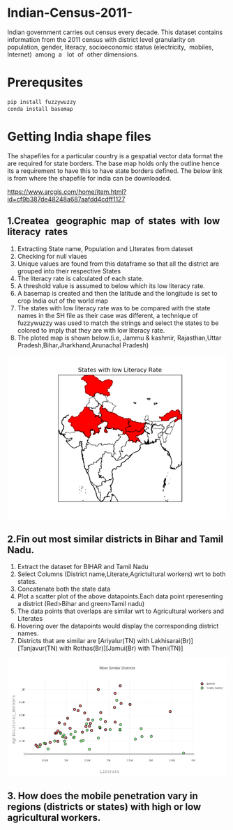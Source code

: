 # Indian-Census-2011-
Indian government carries out census every decade. This dataset contains information from the 2011 census with district level granularity on population, gender, literacy, socioeconomic status (electricity,​ ​ mobiles,​ ​ Internet)​ ​ among​ ​ a ​ ​ lot​ ​ of​ ​ other​ ​ dimensions.

# Prerequsites 
```
pip install fuzzywuzzy
conda install basemap
```
# Getting India shape files
The shapefiles for a particular country is a gespatial vector data format the are required for state borders.
The base map holds only the outline hence its a requirement to have this to have state borders defined.
The below link is from where the shapefile for india can be downloaded.

https://www.arcgis.com/home/item.html?id=cf9b387de48248a687aafdd4cdff1127 


## 1.Create​ ​ a ​ ​ geographic​ ​ map​ ​ of​ ​ states​ ​ with​ ​ low​ ​ literacy​ ​ rates
1. Extracting State name, Population and LIterates from dateset
2. Checking for null vlaues 
3. Unique values are found from this dataframe so that all the district are grouped into their respective States
4. The literacy rate is calculated of each state.
5. A threshold value is assumed to below which its low literacy rate.
6. A basemap is created and then the latitude and the longitude is set to crop India out of the world map
7. The states with low literacy rate was to be compared with the state names in the SH file as their case was different, a technique of fuzzywuzzy was used to match the strings and select the states to be colored to imply that they are with low literacy rate.
8. The ploted map is shown below.(i.e, Jammu & kashmir, Rajasthan,Uttar Pradesh,Bihar,Jharkhand,Arunachal Pradesh)

![Alt text](c.png?raw=true "india")

## 2.Fin out most similar districts in Bihar and Tamil Nadu.
1. Extract the dataset for BIHAR and Tamil Nadu 
2. Select Columns (District name,Literate,Agrictultural workers) wrt to both states.
3. Concatenate both the state data
4. Plot a scatter plot of the above datapoints.Each data point rperesenting a district (Red>Bihar and green>Tamil nadu)
5. The data points that overlaps are similar wrt to Agricultural workers and Literates
6. Hovering over the datapoints would display the corresponding district names.
7. Districts that are similar are [Ariyalur(TN) with Lakhisarai(Br)][Tanjavur(TN) with Rothas(Br)][Jamui(Br) with Theni(TN)]

![Alt text](a.png?raw=true "Similar districs")

## 3. How does the mobile penetration vary in regions (districts or states) with high or low agricultural workers.



